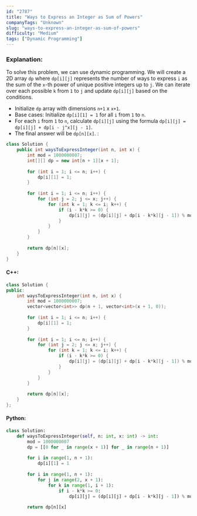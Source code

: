 ```yaml
---
id: "2787"
title: "Ways to Express an Integer as Sum of Powers"
companyTags: "Unknown"
slug: "ways-to-express-an-integer-as-sum-of-powers"
difficulty: "Medium"
tags: ["Dynamic Programming"]
---
```


### Explanation:

To solve this problem, we can use dynamic programming. We will create a 2D array `dp` where `dp[i][j]` represents the number of ways to express `i` as the sum of the `x`-th power of unique positive integers up to `j`. We can iterate over each possible `k` from `1` to `j` and update `dp[i][j]` based on the conditions.

- Initialize `dp` array with dimensions `n+1` x `x+1`.
- Base cases: Initialize `dp[i][1] = 1` for all `i` from `1` to `n`.
- For each `i` from `1` to `n`, calculate `dp[i][j]` using the formula `dp[i][j] = dp[i][j] + dp[i - j^x][j - 1]`.
- The final answer will be `dp[n][x]`.
:
```java
class Solution {
    public int waysToExpressInteger(int n, int x) {
        int mod = 1000000007;
        int[][] dp = new int[n + 1][x + 1];
        
        for (int i = 1; i <= n; i++) {
            dp[i][1] = 1;
        }
        
        for (int i = 1; i <= n; i++) {
            for (int j = 2; j <= x; j++) {
                for (int k = 1; k <= i; k++) {
                    if (i - k*k >= 0) {
                        dp[i][j] = (dp[i][j] + dp[i - k*k][j - 1]) % mod;
                    }
                }
            }
        }
        
        return dp[n][x];
    }
}
```

#### C++:
```cpp
class Solution {
public:
    int waysToExpressInteger(int n, int x) {
        int mod = 1000000007;
        vector<vector<int>> dp(n + 1, vector<int>(x + 1, 0));
        
        for (int i = 1; i <= n; i++) {
            dp[i][1] = 1;
        }
        
        for (int i = 1; i <= n; i++) {
            for (int j = 2; j <= x; j++) {
                for (int k = 1; k <= i; k++) {
                    if (i - k*k >= 0) {
                        dp[i][j] = (dp[i][j] + dp[i - k*k][j - 1]) % mod;
                    }
                }
            }
        }
        
        return dp[n][x];
    }
};
```

#### Python:
```python
class Solution:
    def waysToExpressInteger(self, n: int, x: int) -> int:
        mod = 1000000007
        dp = [[0 for _ in range(x + 1)] for _ in range(n + 1)]
        
        for i in range(1, n + 1):
            dp[i][1] = 1
        
        for i in range(1, n + 1):
            for j in range(2, x + 1):
                for k in range(1, i + 1):
                    if i - k*k >= 0:
                        dp[i][j] = (dp[i][j] + dp[i - k*k][j - 1]) % mod
        
        return dp[n][x]
```
